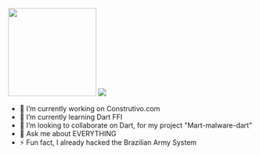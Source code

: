 
<img height="180em" src="https://github-readme-stats.vercel.app/api?username=joao-b4&show_icons=true&hide_border=true&&count_private=true&include_all_commits=true" />
<img src="https://github-readme-stats.vercel.app/api/top-langs/?username=joao-b4&layout=compact&hide_title=true" />

- 🔭 I’m currently working on Construtivo.com
- 🌱 I’m currently learning Dart FFI
- 👯 I’m looking to collaborate on Dart, for my project "Mart-malware-dart"
- 💬 Ask me about EVERYTHING
- ⚡ Fun fact, I already hacked the Brazilian Army System
